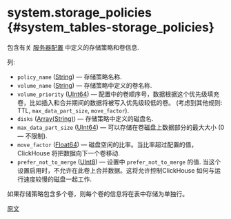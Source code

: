 # system.storage_policies {#system_tables-storage_policies}

包含有关 [服务器配置](../../engines/table-engines/mergetree-family/mergetree.md#table_engine-mergetree-multiple-volumes_configure) 中定义的存储策略和卷信息.

列:

-   `policy_name` ([String](../../sql-reference/data-types/string.md)) — 存储策略名称.
-   `volume_name` ([String](../../sql-reference/data-types/string.md)) — 存储策略中定义的卷名称.
-   `volume_priority` ([UInt64](../../sql-reference/data-types/int-uint.md)) — 配置中的卷顺序号，数据根据这个优先级填充卷，比如插入和合并期间的数据将被写入优先级较低的卷。 (考虑到其他规则: TTL, `max_data_part_size`, `move_factor`).
-   `disks` ([Array(String)](../../sql-reference/data-types/array.md)) — 存储策略中定义的磁盘名.
-   `max_data_part_size` ([UInt64](../../sql-reference/data-types/int-uint.md)) — 可以存储在卷磁盘上数据部分的最大大小 (0 — 不限制).
-   `move_factor` ([Float64](../../sql-reference/data-types/float.md)) — 磁盘空闲的比率。当比率超过配置的值，ClickHouse 将把数据向下一个卷移动.
-   `prefer_not_to_merge` ([UInt8](../../sql-reference/data-types/int-uint.md)) — 设置中 `prefer_not_to_merge` 的值. 当这个设置启用时，不允许在此卷上合并数据。这将允许控制ClickHouse 如何与运行速度较慢的磁盘一起工作.

如果存储策略包含多个卷，则每个卷的信息将在表中存储为单独行。

[原文](https://clickhouse.com/docs/en/operations/system-tables/storage_policies) <!--hide-->

